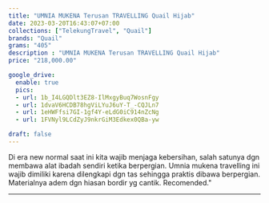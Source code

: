 ```yaml
---
title: "UMNIA MUKENA Terusan TRAVELLING Quail Hijab"
date: 2023-03-20T16:43:07+07:00
collections: ["TelekungTravel", "Quail"]
brands: "Quail"
grams: "405"
description : "UMNIA MUKENA Terusan TRAVELLING Quail Hijab"
price: "218,000.00"

google_drive:
  enable: true
  pics:
  - url: 1b_I4LGQDlt3EZ8-IlMxgyBuq7WosnFgy
  - url: 1dvaV6HCDB78hgViLYuJ6uY-T_-CQJLn7
  - url: 1eHWFfsi7GI-1gf4Y-eLdG0iC914nZcNg
  - url: 1FVNyl9LCdZyJ9nkrGiM3Edkex0QBa-yw

draft: false
---
```


Di era new normal saat ini kita wajib menjaga kebersihan, salah satunya dgn membawa alat ibadah sendiri ketika berpergian. Umnia mukena travelling ini wajib dimiliki karena dilengkapi dgn tas sehingga praktis dibawa berpergian. Materialnya adem dgn hiasan bordir yg cantik. Recomended."

-----------    
 
